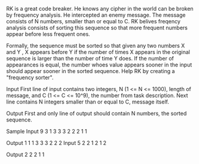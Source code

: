 RK is a great code breaker. He knows any cipher in the world can be broken by frequency analysis. He intercepted an enemy message. The message consists of N numbers, smaller than or equal to C. RK belives freqency analysis consists of sorting this sequence so that more frequent numbers appear before less frequent ones.

Formally, the sequence must be sorted so that given any two numbers X and Y , X appears before Y if the number of times X appears in the original sequence is larger than the number of time Y does. If the number of appearances is equal, the number whoes value appears sooner in the input should appear sooner in the sorted sequence. Help RK by creating a "frequency sorter".

Input
First line of input contains two integers, N (1 <= N <= 1000), length of message, and C (1 <= C <= 10^9), the number from task description. Next line contains N integers smaller than or equal to C, message itself.

Output
First and only line of output should contain N numbers, the sorted sequence.

Sample
Input
9 3
1 3 3 3 2 2 2 1 1

Output
1 1 1 3 3 3 2 2 2
Input
5 2
2 1 2 1 2

Output
2 2 2 1 1
